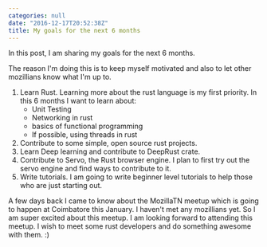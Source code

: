 ```yaml
---
categories: null
date: "2016-12-17T20:52:38Z"
title: My goals for the next 6 months
---
```

In this post, I am sharing my goals for the next 6 months.

The reason I'm doing this is to keep myself motivated and also to let other mozillians know what I'm up to.

1. Learn Rust. Learning more about the rust language is my first priority. In this 6 months I want to learn about:
	* Unit Testing
	* Networking in rust
	* basics of functional programming
	* If possible, using threads in rust
2. Contribute to some simple, open source rust projects.
3. Learn Deep learning and contribute to DeepRust crate.
4. Contribute to Servo, the Rust browser engine. I plan to first try out the servo engine and find ways to contribute to it.
5. Write tutorials. I am going to write beginner level tutorials to help those who are just starting out.

A few days back I came to know about the MozillaTN meetup which is going to happen at Coimbatore this January. I haven't met any mozillians yet. So I am super excited about this meetup. I am looking forward to attending this meetup. I wish to meet some rust developers and do something awesome with them. :)
